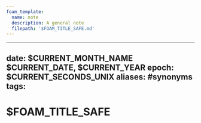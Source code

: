 ```yaml
---
foam_template:
  name: note
  description: A general note
  filepath: '$FOAM_TITLE_SAFE.md'
---
```


---
date: $CURRENT_MONTH_NAME $CURRENT_DATE, $CURRENT_YEAR
epoch: $CURRENT_SECONDS_UNIX
aliases: #synonyms
tags:
---

# $FOAM_TITLE_SAFE

